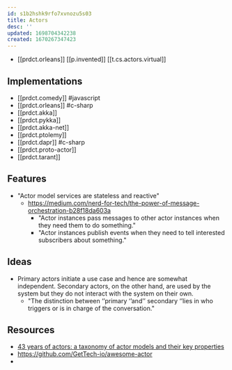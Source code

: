 ```yaml
---
id: s1b2hshk9rfo7xvnozu5s03
title: Actors
desc: ''
updated: 1698704342238
created: 1670267347423
---
```


- [[prdct.orleans]] [[p.invented]] [[t.cs.actors.virtual]]

## Implementations

- [[prdct.comedy]] #javascript
- [[prdct.orleans]] #c-sharp 
- [[prdct.akka]]
- [[prdct.pykka]]
- [[prdct.akka-net]]
- [[prdct.ptolemy]]
- [[prdct.dapr]] #c-sharp
- [[prdct.proto-actor]]
- [[prdct.tarant]]  

## Features

- "Actor model services are stateless and reactive"
  - https://medium.com/nerd-for-tech/the-power-of-message-orchestration-b28f18da603a
    - "Actor instances pass messages to other actor instances when they need them to do something."
    - "Actor instances publish events when they need to tell interested subscribers about something."
## Ideas

- Primary actors initiate a use case and hence are somewhat independent. Secondary actors, on the other hand, are used by the system but they do not interact with the system on their own.
  - "The distinction between ‘’primary ‘’and’’ secondary ‘’lies in who triggers or is in charge of the conversation."

## Resources

- [43 years of actors: a taxonomy of actor models and their key properties](https://dl.acm.org/doi/abs/10.1145/3001886.3001890)
- https://github.com/GetTech-io/awesome-actor
- 